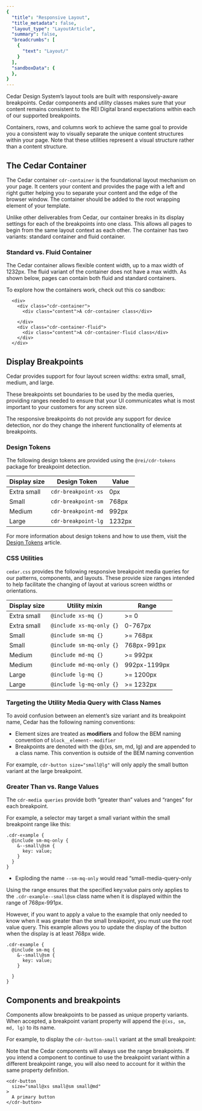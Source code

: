 ```yaml
---
{
  "title": "Responsive Layout",
  "title_metadata": false,
  "layout_type": "LayoutArticle",
  "summary": false,
  "breadcrumbs": [
    {
      "text": "Layout/"
    }
  ],
  "sandboxData": {
  },
}
---
```


<cdr-doc-table-of-contents-shell>
Cedar Design System’s layout tools are built with responsively-aware breakpoints. Cedar components
and utility classes makes sure that your content remains consistent to the REI Digital brand expectations
within each of our supported breakpoints.

Containers, rows, and columns work to achieve the same goal to provide you a consistent way to
visually separate the unique content structures within your page. Note that these utilities
represent a visual structure rather than a content structure.

## The Cedar Container
The Cedar container `cdr-container` is the foundational layout mechanism on your page. It centers your content and provides the page with a left and right gutter helping you to separate your content and the edge of the browser window. The container should be added to the root wrapping element of your template.

Unlike other deliverables from Cedar, our container breaks in its display settings for each of the breakpoints into one class. This allows all pages to begin from the same layout context as each other. The container has two variants: standard container and fluid container.

<cdr-img :src="$withBase('/layout/Spec_Grids_Breakpoints_16-9.png')" alt="Breakpoints for REI’s responsive layout" />

### Standard vs. Fluid Container

The Cedar container allows flexible content width, up to a max width of 1232px. The fluid variant of the container does not have a max width. As shown below, pages can contain both fluid and standard containers.

<cdr-img :src="$withBase('/layout/StandardvFluid.gif')" alt="Standard vs. Fluid container " />

To explore how the containers work, check out this co sandbox:

<cdr-doc-example-code-pair :sandbox-data="Object.assign({}, $page.frontmatter.sandboxData, {styleTag: 'body { background-color: rgba(130, 234, 255, 0.35);} .content {background-color: #fff;} .cdr-container, .cdr-container-fluid { background-color: lightcoral; color: purple;}'})" >

```vue
  <div>
    <div class="cdr-container">
      <div class="content">A cdr-container class</div>

    </div>
    <div class="cdr-container-fluid">
      <div class="content">A cdr-container-fluid class</div>
    </div>
  </div>

```
</cdr-doc-example-code-pair>

## Display Breakpoints
Cedar provides support for four layout screen widths: extra small, small, medium, and large.

These breakpoints set boundaries to be used by the media queries, providing ranges needed to ensure that your UI communicates what is most important to your customers for any screen size.

The responsive breakpoints do not provide any support for device detection, nor do they change the inherent functionality of elements at breakpoints.

### Design Tokens

The following design tokens are provided using the `@rei/cdr-tokens` package for breakpoint detection.

| Display size | Design Token        | Value  |
|--------------|---------------------|--------|
| Extra small  | `cdr-breakpoint-xs` | 0px    |
| Small        | `cdr-breakpoint-sm` | 768px  |
| Medium       | `cdr-breakpoint-md` | 992px  |
| Large        | `cdr-breakpoint-lg` | 1232px |

For more information about design tokens and how to use them, visit the [Design Tokens](../../components/design-tokens/) article.

### CSS Utilities

`cedar.css` provides the following responsive breakpoint media queries for our patterns, components, and layouts. These provide size ranges intended to help facilitate the changing of layout at various screen widths or orientations.

| Display size | Utility mixin            | Range        |
|--------------|--------------------------|--------------|
| Extra small  | `@include xs-mq {}`      | >= 0         |
| Extra small  | `@include xs-mq-only {}` | 0-767px      |
| Small        | `@include sm-mq {}`      | >= 768px     |
| Small        | `@include sm-mq-only {}` | 768px-991px  |
| Medium       | `@include md-mq {}`      | >= 992px     |
| Medium       | `@include md-mq-only {}` | 992px-1199px |
| Large        | `@include lg-mq {}`      | >= 1200px    |
| Large        | `@include lg-mq-only {}` | >= 1232px    |


### Targeting the Utility Media Query with Class Names

To avoid confusion between an element’s size variant and its breakpoint name, Cedar has the following naming conventions:

-  Element sizes are treated as **modifiers** and follow the BEM naming convention of `block__element--modifier`
-  Breakpoints are denoted with the @(xs, sm, md, lg) and are appended to a class name. This convention is outside of the BEM naming convention

For example, `cdr-button size="small@lg"`  will only apply the small button variant at the large breakpoint.

### Greater Than vs. Range Values
The `cdr-media queries` provide both “greater than” values and “ranges” for each breakpoint.

For example, a selector may target a small variant within the small breakpoint range like this:

```
.cdr-example {
  @include sm-mq-only {
    &--small\@sm {
      key: value;
    }
  }
}
```
* Exploding the name `--sm-mq-only` would read “small-media-query-only

Using the range ensures that the specified key:value pairs only applies to the `.cdr-example--small@sm` class name when it is displayed within the range of 768px-991px.

However, if you want to apply a value to the example that only needed to know when it was greater than the small breakpoint, you must use the root value query. This example allows you to update the display of the button when the display is at least  768px wide.

```
.cdr-example {
  @include sm-mq {
    &--small\@sm {
      key: value;
    }

  }
}
```

## Components and breakpoints

Components allow breakpoints to be passed as unique property variants.
When accepted, a breakpoint variant property will append the `@(xs, sm, md, lg)` to its name.

For example, to display the `cdr-button-small` variant at the small breakpoint:

Note that the Cedar components will always use the range breakpoints. If you intend a component to continue to use the breakpoint variant within a different breakpoint range, you will also need to account for it within the same property definition.
```
<cdr-button
  size="small@xs small@sm small@md"
>
  A primary button
</cdr-button>
```
</cdr-doc-table-of-contents-shell>

